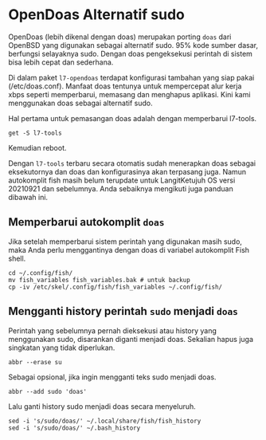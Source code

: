 # OpenDoas Alternatif sudo

OpenDoas (lebih dikenal dengan doas) merupakan porting `doas` dari OpenBSD yang digunakan sebagai alternatif sudo. 95% kode sumber dasar, berfungsi selayaknya sudo. Dengan doas pengeksekusi perintah di sistem bisa lebih cepat dan sederhana.

Di dalam paket `l7-opendoas` terdapat konfigurasi tambahan yang siap pakai (/etc/doas.conf). Manfaat doas tentunya untuk mempercepat alur kerja xbps seperti memperbarui, memasang dan menghapus aplikasi. Kini kami menggunakan doas sebagai alternatif sudo.

Hal pertama untuk pemasangan doas adalah dengan memperbarui l7-tools.

```
get -S l7-tools
```

Kemudian reboot.

Dengan `l7-tools` terbaru secara otomatis sudah menerapkan doas sebagai eksekutornya dan doas dan konfigurasinya akan terpasang juga. Namun autokomplit fish masih belum terupdate untuk LangitKetujuh OS versi 20210921 dan sebelumnya. Anda sebaiknya mengikuti juga panduan dibawah ini.

## Memperbarui autokomplit `doas`

Jika setelah memperbarui sistem perintah yang digunakan masih sudo, maka Anda perlu menggantinya dengan doas di variabel autokomplit Fish shell.

```
cd ~/.config/fish/
mv fish_variables fish_variables.bak # untuk backup
cp -iv /etc/skel/.config/fish/fish_variables ~/.config/fish/
```

## Mengganti history perintah `sudo` menjadi `doas`

Perintah yang sebelumnya pernah dieksekusi atau history yang menggunakan sudo, disarankan diganti menjadi doas. Sekalian hapus juga singkatan yang tidak diperlukan.

```
abbr --erase su
```

Sebagai opsional, jika ingin mengganti teks sudo menjadi doas.

```
abbr --add sudo 'doas'
```

Lalu ganti history sudo menjadi doas secara menyeluruh.

```
sed -i 's/sudo/doas/' ~/.local/share/fish/fish_history
sed -i 's/sudo/doas/' ~/.bash_history
```
